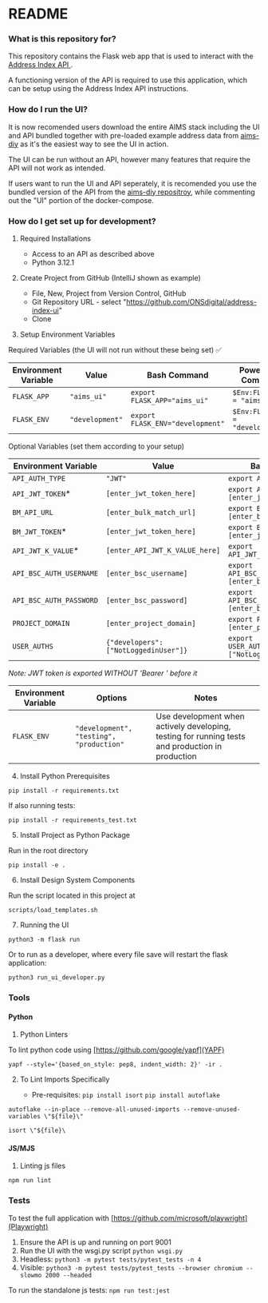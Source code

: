 # README #

### What is this repository for? ###

This repository contains the Flask web app that is used to interact with the [Address Index API ](https://github.com/ONSdigital/aims-api/).

A functioning version of the API is required to use this application, which can be setup using the Address Index API instructions.

### How do I run the UI? ###

It is now recomended users download the entire AIMS stack including the UI and API bundled together with pre-loaded example address data from [aims-diy](https://github.com/ONSdigital/aims-diy) as it's the easiest way to see the UI in action.

The UI can be run without an API, however many features that require the API will not work as intended. 

If users want to run the UI and API seperately, it is recomended you use the bundled version of the API from the [aims-diy repositroy](https://github.com/ONSdigital/aims-diy), while commenting out the "UI" portion of the docker-compose.

### How do I get set up for development? ###

1) Required Installations
   * Access to an API as described above
   * Python 3.12.1

2) Create Project from GitHub (IntelliJ shown as example)
   * File, New, Project from Version Control, GitHub
   * Git Repository URL - select "https://github.com/ONSdigital/address-index-ui"
   * Clone

3) Setup Environment Variables

Required Variables (the UI will not run without these being set) ✅

| Environment Variable    | Value                          | Bash Command                                          | PowerShell Command                                    |
| ----------------------- | ------------------------------ | ----------------------------------------------------- | ----------------------------------------------------- |
| `FLASK_APP`             | `"aims_ui"`                    | `export FLASK_APP="aims_ui"`                          | `$Env:FLASK_APP = "aims_ui"`                          |
| `FLASK_ENV`             | `"development"`                | `export FLASK_ENV="development"`                      | `$Env:FLASK_ENV = "development"`                      |


Optional Variables (set them according to your setup)

| Environment Variable    | Value                          | Bash Command                                          | PowerShell Command                                    |
| ----------------------- | ------------------------------ | ----------------------------------------------------- | ----------------------------------------------------- |
| `API_AUTH_TYPE`         | `"JWT"`                        | `export API_AUTH_TYPE="JWT"`                          | `$Env:API_AUTH_TYPE = "JWT"`                          |
| `API_JWT_TOKEN`*        | `[enter_jwt_token_here]`       | `export API_JWT_TOKEN="[enter_jwt_token_here]"`       | `$Env:API_JWT_TOKEN = "[enter_jwt_token_here]"`       |
| `BM_API_URL`            | `[enter_bulk_match_url]`       | `export BM_API_URL="[enter_bulk_match_url]"`          | `$Env:BM_API_URL = "[enter_bulk_match_url]"`          |
| `BM_JWT_TOKEN`*         | `[enter_jwt_token_here]`       | `export BM_JWT_TOKEN="[enter_jwt_token_here]"`        | `$Env:BM_JWT_TOKEN = "[enter_jwt_token_here]"`        |
| `API_JWT_K_VALUE`*      | `[enter_API_JWT_K_VALUE_here]` | `export API_JWT_K_VALUE="NA"`                         | `$Env:API_JWT_K_VALUE = "NA"`                         |
| `API_BSC_AUTH_USERNAME` | `[enter_bsc_username]`         | `export API_BSC_AUTH_USERNAME="[enter_bsc_username]"` | `$Env:API_BSC_AUTH_USERNAME = "[enter_bsc_username]"` |
| `API_BSC_AUTH_PASSWORD` | `[enter_bsc_password]`         | `export API_BSC_AUTH_PASSWORD="[enter_bsc_password]"` | `$Env:API_BSC_AUTH_PASSWORD = "[enter_bsc_password]"` |
| `PROJECT_DOMAIN`        | `[enter_project_domain]`       | `export PROJECT_DOMAIN="[enter_project_domain]"`      | `$Env:PROJECT_DOMAIN = "[enter_project_domain]"`      |
| `USER_AUTHS`            | `{"developers":["NotLoggedinUser"]}`| `export USER_AUTHS='{"developers":["NotLoggedinUser"]}'`| `$Env:USER_AUTHS='{"developers":["NotLoggedinUser"]}'`|

*Note: JWT token is exported WITHOUT 'Bearer ' before it*


| Environment Variable    | Options | Notes |
| ----------------------- | ------------------------------ | ----------------------------------------------------- | 
| `FLASK_ENV`             | `"development", "testing", "production"`| Use development when actively developing, testing for running tests and production in production |


4) Install Python Prerequisites

`pip install -r requirements.txt`

   If also running tests:

`pip install -r requirements_test.txt`

5) Install Project as Python Package

Run in the root directory

`pip install -e .`

6) Install Design System Components

Run the script located in this project at 

`scripts/load_templates.sh`

7) Running the UI

`python3 -m flask run`

Or to run as a developer, where every file save will restart the flask application:

`python3 run_ui_developer.py`

### Tools ### 

#### Python
1) Python Linters

To lint python code using [https://github.com/google/yapf](YAPF)

`yapf --style='{based_on_style: pep8, indent_width: 2}' -ir .`

2) To Lint Imports Specifically

   - Pre-requisites: `pip install isort`
                     `pip install autoflake`

`autoflake --in-place --remove-all-unused-imports --remove-unused-variables \"${file}\"`

`isort \"${file}\`

#### JS/MJS ####

1) Linting js files

`npm run lint`  

### Tests ### 
To test the full application with [https://github.com/microsoft/playwright](Playwright)
1. Ensure the API is up and running on port 9001
2. Run the UI with the wsgi.py script `python wsgi.py`
3. Headless: `python3 -m pytest tests/pytest_tests -n 4`
4. Visible: `python3 -m pytest tests/pytest_tests --browser chromium --slowmo 2000 --headed`

To run the standalone js tests:
`npm run test:jest`